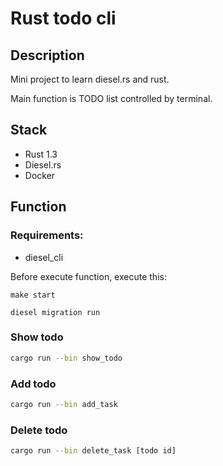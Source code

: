 # Rust todo cli

## Description

Mini project to learn diesel.rs and rust.

Main function is TODO list controlled by terminal.

## Stack

- Rust 1.3
- Diesel.rs
- Docker

## Function

### Requirements:

- diesel_cli

Before execute function, execute this:

```
make start

diesel migration run
```

### Show todo

```bash
cargo run --bin show_todo
```

### Add todo

```bash
cargo run --bin add_task
```

### Delete todo

```bash
cargo run --bin delete_task [todo id]
```